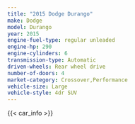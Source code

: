 ```yaml
---
title: "2015 Dodge Durango"
make: Dodge
model: Durango
year: 2015
engine-fuel-type: regular unleaded
engine-hp: 290
engine-cylinders: 6
transmission-type: Automatic
driven-wheels: Rear wheel drive
number-of-doors: 4
market-category: Crossover,Performance
vehicle-size: Large
vehicle-style: 4dr SUV
---
```


{{< car_info >}}

